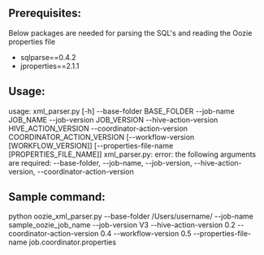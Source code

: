 ## Prerequisites:
Below packages are needed for parsing the SQL's and reading the Oozie properties file

- sqlparse==0.4.2
- jproperties==2.1.1

## Usage:

usage: xml_parser.py [-h] --base-folder BASE_FOLDER --job-name JOB_NAME
                     --job-version JOB_VERSION --hive-action-version
                     HIVE_ACTION_VERSION --coordinator-action-version
                     COORDINATOR_ACTION_VERSION
                     [--workflow-version [WORKFLOW_VERSION]]
                     [--properties-file-name [PROPERTIES_FILE_NAME]]
xml_parser.py: error: the following arguments are required: --base-folder, --job-name, --job-version, --hive-action-version, --coordinator-action-version

## Sample command:

python oozie_xml_parser.py --base-folder /Users/username/ --job-name sample_oozie_job_name --job-version V3 --hive-action-version 0.2 --coordinator-action-version 0.4 --workflow-version 0.5 --properties-file-name job.coordinator.properties
